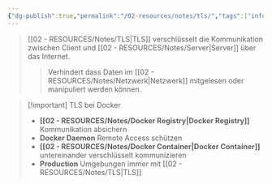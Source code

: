 ```yaml
---
{"dg-publish":true,"permalink":"/02-resources/notes/tls/","tags":["informatik/netzwerk/protokoll","informatik/virtualisierung/docker/networking","sicherheit/it-sicherheit","sicherheit/verschluesselung"],"noteIcon":"","updated":"2025-09-27T01:32:44.000+02:00"}
---
```


>[[02 - RESOURCES/Notes/TLS\|TLS]] verschlüsselt die Kommunikation zwischen Client und [[02 - RESOURCES/Notes/Server\|Server]] über das Internet.
>>Verhindert dass Daten im [[02 - RESOURCES/Notes/Netzwerk\|Netzwerk]] mitgelesen oder manipuliert werden können.

>[!important] TLS bei Docker
>- **[[02 - RESOURCES/Notes/Docker Registry\|Docker Registry]]** Kommunikation absichern
>- **Docker Daemon** Remote Access schützen
>- **[[02 - RESOURCES/Notes/Docker Container\|Docker Container]]** untereinander verschlüsselt kommunizieren
>- **Production** Umgebungen immer mit [[02 - RESOURCES/Notes/TLS\|TLS]]